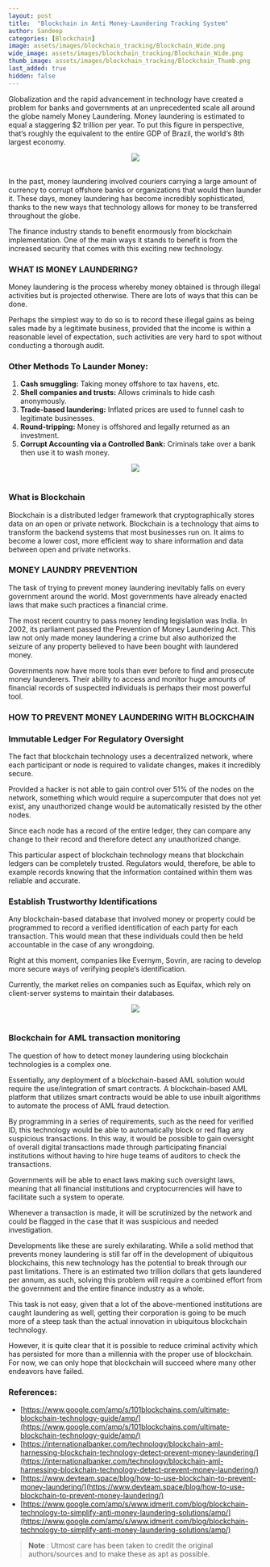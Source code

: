 ```yaml
---
layout: post
title:  "Blockchain in Anti Money-Laundering Tracking System"
author: Sandeep
categories: [Blockchain]
image: assets/images/blockchain_tracking/Blockchain_Wide.png
wide_image: assets/images/blockchain_tracking/Blockchain_Wide.png
thumb_image: assets/images/blockchain_tracking/Blockchain_Thumb.png
last_added: true
hidden: false
---
```


Globalization and the rapid advancement in technology have created a problem for banks and governments at an unprecedented scale all around the globe namely Money Laundering. Money laundering is estimated to equal a staggering $2 trillion per year. To put this figure in perspective, that‘s roughly the equivalent to the entire GDP of Brazil, the world‘s 8th largest economy.

<div align="center">
 <img src="/assets/images/blockchain_tracking/blockchain_1.png"/>
</div>
<br>

In the past, money laundering involved couriers carrying a large amount of currency to corrupt offshore banks or organizations that would then launder it. These days, money laundering has become incredibly sophisticated, thanks to the new ways that technology allows for money to be transferred throughout the globe.

The finance industry stands to benefit enormously from blockchain implementation. One of the main ways it stands to benefit is from the increased security that comes with this exciting new technology.

### WHAT IS MONEY LAUNDERING?

Money laundering is the process whereby money obtained is through illegal activities but is projected otherwise. There are lots of ways that this can be done.

Perhaps the simplest way to do so is to record these illegal gains as being sales made by a legitimate business, provided that the income is within a reasonable level of expectation, such activities are very hard to spot without conducting a thorough audit.

### Other Methods To Launder Money:

1. **Cash smuggling:** Taking money offshore to tax havens, etc.
1. **Shell companies and trusts:** Allows criminals to hide cash anonymously.
1. **Trade-based laundering:** Inflated prices are used to funnel cash to legitimate businesses.
1. **Round-tripping:** Money is offshored and legally returned as an investment.
1. **Corrupt Accounting via a Controlled Bank:** Criminals take over a bank then use it to wash money.


<div align="center">
 <img src="/assets/images/blockchain_tracking/blockchain_2.png"/>
</div>
<br>

### What is Blockchain

Blockchain is a distributed ledger framework that cryptographically stores data on an open or private network. Blockchain is a technology that aims to transform the backend systems that most businesses run on. It aims to become a lower cost, more efficient way to share information and data between open and private networks.

### MONEY LAUNDRY PREVENTION

The task of trying to prevent money laundering inevitably falls on every government around the world. Most governments have already enacted laws that make such practices a financial crime.

The most recent country to pass money lending legislation was India. In 2002, its parliament passed the Prevention of Money Laundering Act. This law not only made money laundering a crime but also authorized the seizure of any property believed to have been bought with laundered money.

Governments now have more tools than ever before to find and prosecute money launderers. Their ability to access and monitor huge amounts of financial records of suspected individuals is perhaps their most powerful tool.

### HOW TO PREVENT MONEY LAUNDERING WITH BLOCKCHAIN

### Immutable Ledger For Regulatory Oversight

The fact that blockchain technology uses a decentralized network, where each participant or node is required to validate changes, makes it incredibly secure.

Provided a hacker is not able to gain control over 51% of the nodes on the network, something which would require a supercomputer that does not yet exist, any unauthorized change would be automatically resisted by the other nodes.

Since each node has a record of the entire ledger, they can compare any change to their record and therefore detect any unauthorized change.

This particular aspect of blockchain technology means that blockchain ledgers can be completely trusted. Regulators would, therefore, be able to example records knowing that the information contained within them was reliable and accurate.

### Establish Trustworthy Identifications

Any blockchain-based database that involved money or property could be programmed to record a verified identification of each party for each transaction. This would mean that these individuals could then be held accountable in the case of any wrongdoing.

Right at this moment, companies like Evernym, Sovrin, are racing to develop more secure ways of verifying people‘s identification.

Currently, the market relies on companies such as Equifax, which rely on client-server systems to maintain their databases.

<div align="center">
 <img src="/assets/images/blockchain_tracking/blockchain_3.png"/>
</div>
<br>

### Blockchain for AML transaction monitoring

The question of how to detect money laundering using blockchain technologies is a complex one.

Essentially, any deployment of a blockchain-based AML solution would require the use/integration of smart contracts. A blockchain-based AML platform that utilizes smart contracts would be able to use inbuilt algorithms to automate the process of AML fraud detection.

By programming in a series of requirements, such as the need for verified ID, this technology would be able to automatically block or red flag any suspicious transactions. In this way, it would be possible to gain oversight of overall digital transactions made through participating financial institutions without having to hire huge teams of auditors to check the transactions.

Governments will be able to enact laws making such oversight laws, meaning that all financial institutions and cryptocurrencies will have to facilitate such a system to operate.

Whenever a transaction is made, it will be scrutinized by the network and could be flagged in the case that it was suspicious and needed investigation.

Developments like these are surely exhilarating. While a solid method that prevents money laundering is still far off in the development of ubiquitous blockchains, this new technology has the potential to break through our past limitations. There is an estimated two trillion dollars that gets laundered per annum, as such, solving this problem will require a combined effort from the government and the entire finance industry as a whole.

This task is not easy, given that a lot of the above-mentioned institutions are caught laundering as well, getting their corporation is going to be much more of a steep task than the actual innovation in ubiquitous blockchain technology.

However, it is quite clear that it is possible to reduce criminal activity which has persisted for more than a millennia with the proper use of blockchain. For now, we can only hope that blockchain will succeed where many other endeavors have failed.

### References:

- [https://www.google.com/amp/s/101blockchains.com/ultimate-blockchain-technology-guide/amp/](https://www.google.com/amp/s/101blockchains.com/ultimate-blockchain-technology-guide/amp/)
- [https://internationalbanker.com/technology/blockchain-aml-harnessing-blockchain-technology-detect-prevent-money-laundering/](https://internationalbanker.com/technology/blockchain-aml-harnessing-blockchain-technology-detect-prevent-money-laundering/)
- [https://www.devteam.space/blog/how-to-use-blockchain-to-prevent-money-laundering/](https://www.devteam.space/blog/how-to-use-blockchain-to-prevent-money-laundering/)
- [https://www.google.com/amp/s/www.idmerit.com/blog/blockchain-technology-to-simplify-anti-money-laundering-solutions/amp/](https://www.google.com/amp/s/www.idmerit.com/blog/blockchain-technology-to-simplify-anti-money-laundering-solutions/amp/)

> **Note** :
> Utmost care has been taken to credit the original authors/sources and to make these as apt as possible.
